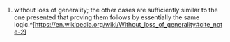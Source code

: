 1. without loss of generality; the other cases are sufficiently similar to the one presented that proving them follows by essentially the same logic.^[https://en.wikipedia.org/wiki/Without_loss_of_generality#cite_note-2]